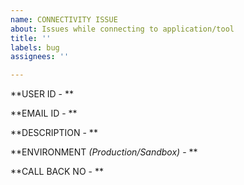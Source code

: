 ```yaml
---
name: CONNECTIVITY ISSUE
about: Issues while connecting to application/tool
title: ''
labels: bug
assignees: ''

---
```


**USER ID - **

**EMAIL ID - **

**DESCRIPTION - **

**ENVIRONMENT *(Production/Sandbox)* - **

**CALL BACK NO - **
